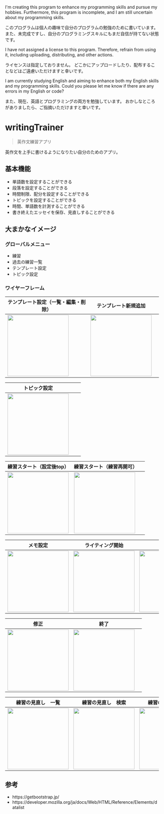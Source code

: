 <p>I'm creating this program to enhance my programming skills and pursue my hobbies.
Furthermore, this program is incomplete, and I am still uncertain about my programming skills.</p>
<p>このプログラムは個人の趣味で自分のプログラムの勉強のために書いています。
また、未完成ですし、自分のプログラミングスキルにもまだ自信が持てない状態です。</p>

<p>I have not assigned a license to this program.
Therefore, refrain from using it, including uploading, distributing, and other actions.</p>
<p>ライセンスは指定しておりません。
どこかにアップロードしたり、配布することなどはご遠慮いただけますと幸いです。</p>

<p>I am currently studying English and aiming to enhance both my English skills and my programming skills.
Could you please let me know if there are any errors in my English or code?</p>
<p>また、現在、英語とプログラミングの両方を勉強しています。
おかしなところがありましたら、ご指摘いただけますと幸いです。</p>

# writingTrainer
> 英作文練習アプリ

<p>英作文を上手に書けるようになりたい自分のためのアプリ。</p>

## 基本機能
<ul>
<li>単語数を設定することができる</li>
<li>段落を設定することができる</li>
<li>時間制限、配分を設定することができる</li>
<li>トピックを設定することができる</li>
<li>時間、単語数を計測することができる</li>
<li>書き終えたエッセイを保存、見直しすることができる</li>
</ul>

## 大まかなイメージ

### グローバルメニュー
<ul>
<li>練習</li>
<li>過去の練習一覧</li>
<li>テンプレート設定</li>
<li>トピック設定</li>
</ul>

### ワイヤーフレーム
| テンプレート設定（一覧・編集・削除） | テンプレート新規追加 |  |
| ---- | ---- | ---- |
| <img src="https://github.com/user-attachments/assets/211d0625-50e2-47fa-9bed-590318d682e3" width="200"> | <img src="https://github.com/user-attachments/assets/2dfe5c07-5dcd-4999-b512-849eca4b2ef4" width="200"> |  |

| トピック設定 |  |  |
| ---- | ---- | ---- |
| <img src="https://github.com/user-attachments/assets/f8a64426-0c0e-4a09-8619-db7e8047a710" width="200"> |  |  |

| 練習スタート（設定後top） | 練習スタート（練習再開可） |  |
| ---- | ---- | ---- |
| <img src="https://github.com/user-attachments/assets/17764e2c-f467-444e-8e4b-d27c8fee4aee" width="200"> | <img src="https://github.com/user-attachments/assets/738603e2-4ffd-48f7-afb4-55b7ebff96a7" width="200"> |  |

| メモ設定 | ライティング開始 | 校正 |
| ---- | ---- | ---- |
| <img src="https://github.com/user-attachments/assets/a4c8edb6-f13d-44b4-853a-656447dd292a" width="200"> | <img src="https://github.com/user-attachments/assets/7fe87e79-57fa-40b3-9119-1520e9587f43" width="200"> | <img src="https://github.com/user-attachments/assets/472b44b2-6da3-4685-b15f-e82b138701f2" width="200"> |

| 修正 | 終了 |  |
| ---- | ---- | ---- |
| <img src="https://github.com/user-attachments/assets/291bffe7-81ae-4fe1-bdd8-4caa79d56c83" width="200"> | <img src="https://github.com/user-attachments/assets/c164da78-68a8-4c79-8543-651f1f29c248" width="200"> |  |

| 練習の見直し　一覧 | 練習の見直し　検索 | 練習の見直し　詳細 |
| ---- | ---- | ---- |
| <img src="https://github.com/user-attachments/assets/d6478ba6-e3e2-4381-9786-cb14a3057f6c" width="200"> | <img src="https://github.com/user-attachments/assets/eee2bf73-b0b8-4417-86d1-6aa42a69652e" width="200"> | <img src="https://github.com/user-attachments/assets/06e4a7b9-c26c-4c11-b29a-b9ce7b6127db" width="200"> |


## 参考
<ul>
<li>https://getbootstrap.jp/</li>
<li>https://developer.mozilla.org/ja/docs/Web/HTML/Reference/Elements/datalist</li>
</ul>